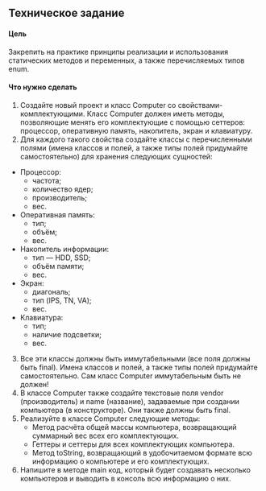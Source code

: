 ## Техническое задание

#### Цель
Закрепить на практике принципы реализации и использования статических методов и переменных, а также перечисляемых типов enum.

#### Что нужно сделать
1. Создайте новый проект и класс Computer со свойствами-комплектующими. Класс Computer должен иметь методы, позволяющие менять его комплектующие с помощью сеттеров: процессор, оперативную память, накопитель, экран и клавиатуру.
2. Для каждого такого свойства создайте классы с перечисленными полями (имена классов и полей, а также типы полей придумайте самостоятельно) для хранения следующих сущностей:
- Процессор:
    - частота;
    - количество ядер;
    - производитель;
    - вес.
- Оперативная память:
    - тип;
    - объём;
    - вес.
- Накопитель информации:
    - тип — HDD, SSD;
    - объём памяти;
    - вес.
- Экран:
    - диагональ;
    - тип (IPS, TN, VA);
    - вес.
- Клавиатура:
    - тип;
    - наличие подсветки;
    - вес.
3. Все эти классы должны быть иммутабельными (все поля должны быть final). Имена классов и полей, а также типы полей придумайте самостоятельно. Сам класс Computer иммутабельным быть не должен!
4. В классе Computer также создайте текстовые поля vendor (производитель) и name (название), задаваемые при создании компьютера (в конструкторе). Они также должны быть final.
5. Реализуйте в классе Computer следующие методы:
    - Метод расчёта общей массы компьютера, возвращающий суммарный вес всех его комплектующих.
    - Геттеры и сеттеры для всех комплектующих компьютера.
    - Метод toString, возвращающий в удобочитаемом формате всю информацию о компьютере и его комплектующих.
6. Напишите в методе main код, который будет создавать несколько компьютеров и выводить в консоль всю информацию о них.